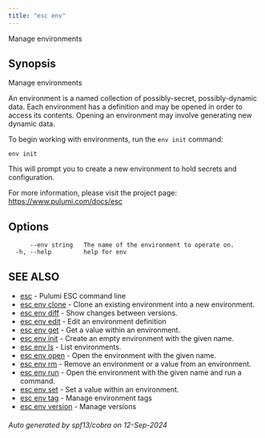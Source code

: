 ```yaml
---
title: "esc env"
---
```




Manage environments

## Synopsis

Manage environments

An environment is a named collection of possibly-secret, possibly-dynamic data.
Each environment has a definition and may be opened in order to access its contents.
Opening an environment may involve generating new dynamic data.

To begin working with environments, run the `env init` command:

    env init

This will prompt you to create a new environment to hold secrets and configuration.

For more information, please visit the project page: https://www.pulumi.com/docs/esc

## Options

```
      --env string   The name of the environment to operate on.
  -h, --help         help for env
```

## SEE ALSO

* [esc](/docs/esc-cli/commands/esc/)	 - Pulumi ESC command line
* [esc env clone](/docs/esc-cli/commands/esc_env_clone/)	 - Clone an existing environment into a new environment.
* [esc env diff](/docs/esc-cli/commands/esc_env_diff/)	 - Show changes between versions.
* [esc env edit](/docs/esc-cli/commands/esc_env_edit/)	 - Edit an environment definition
* [esc env get](/docs/esc-cli/commands/esc_env_get/)	 - Get a value within an environment.
* [esc env init](/docs/esc-cli/commands/esc_env_init/)	 - Create an empty environment with the given name.
* [esc env ls](/docs/esc-cli/commands/esc_env_ls/)	 - List environments.
* [esc env open](/docs/esc-cli/commands/esc_env_open/)	 - Open the environment with the given name.
* [esc env rm](/docs/esc-cli/commands/esc_env_rm/)	 - Remove an environment or a value from an environment.
* [esc env run](/docs/esc-cli/commands/esc_env_run/)	 - Open the environment with the given name and run a command.
* [esc env set](/docs/esc-cli/commands/esc_env_set/)	 - Set a value within an environment.
* [esc env tag](/docs/esc-cli/commands/esc_env_tag/)	 - Manage environment tags
* [esc env version](/docs/esc-cli/commands/esc_env_version/)	 - Manage versions

###### Auto generated by spf13/cobra on 12-Sep-2024

